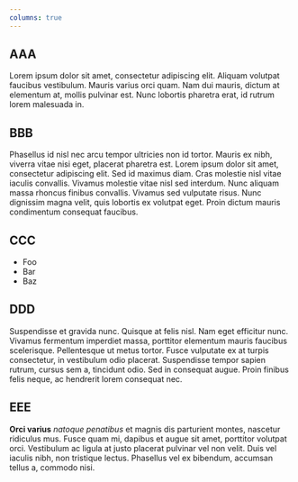 ```yaml
---
columns: true
---
```


## AAA

Lorem ipsum dolor sit amet, consectetur adipiscing elit. Aliquam volutpat faucibus vestibulum.
Mauris varius orci quam. Nam dui mauris, dictum at elementum at, mollis pulvinar est.
Nunc lobortis pharetra erat, id rutrum lorem malesuada in.

## BBB

Phasellus id nisl nec arcu tempor ultricies non id tortor. Mauris ex nibh, viverra vitae nisi eget, placerat pharetra est.
Lorem ipsum dolor sit amet, consectetur adipiscing elit. Sed id maximus diam. Cras molestie nisl vitae iaculis convallis.
Vivamus molestie vitae nisl sed interdum. Nunc aliquam massa rhoncus finibus convallis.
Vivamus sed vulputate risus. Nunc dignissim magna velit, quis lobortis ex volutpat eget.
Proin dictum mauris condimentum consequat faucibus.

## CCC

* Foo
* Bar
* Baz

<div class="columnbreak"></div>

## DDD

Suspendisse et gravida nunc. Quisque at felis nisl. Nam eget efficitur nunc.
Vivamus fermentum imperdiet massa, porttitor elementum mauris faucibus scelerisque.
Pellentesque ut metus tortor. Fusce vulputate ex at turpis consectetur, in vestibulum odio placerat.
Suspendisse tempor sapien rutrum, cursus sem a, tincidunt odio. Sed in consequat augue.
Proin finibus felis neque, ac hendrerit lorem consequat nec.

## EEE

**Orci varius** _natoque penatibus_ et magnis dis parturient montes, nascetur ridiculus mus. Fusce quam mi, dapibus et augue sit amet, porttitor volutpat orci.
Vestibulum ac ligula at justo placerat pulvinar vel non velit. Duis vel iaculis nibh, non tristique lectus.
Phasellus vel ex bibendum, accumsan tellus a, commodo nisi.
